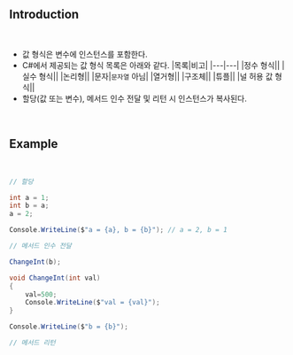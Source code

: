 
## Introduction

<br>

- 값 형식은 변수에 인스턴스를 포함한다.
- C#에서 제공되는 값 형식 목록은 아래와 같다.
    |목록|비고|
    |---|---|
    |정수 형식||
    |실수 형식||
    |논리형||
    |문자|`문자열` 아님|
    |열거형||
    |구조체||
    |튜플||
    |널 허용 값 형식||
- 할당(값 또는 변수), 메서드 인수 전달 및 리턴 시 인스턴스가 복사된다.

<br>

## Example

<br>

```cs
// 할당

int a = 1;
int b = a;
a = 2;

Console.WriteLine($"a = {a}, b = {b}"); // a = 2, b = 1

// 메서드 인수 전달

ChangeInt(b);

void ChangeInt(int val)
{
    val=500;
    Console.WriteLine($"val = {val}");
}

Console.WriteLine($"b = {b}");

// 메서드 리턴

```